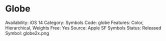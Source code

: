 # Globe

Availability: iOS 14
Category: Symbols
Code: globe
Features: Color, Hierarchical, Weights
Free: Yes
Source: Apple SF Symbols
Status: Released
Symbol: globe2x.png